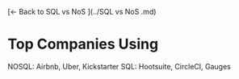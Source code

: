 [← Back to SQL vs NoS ](../SQL vs NoS .md)

# Top Companies Using

NOSQL: Airbnb, Uber, Kickstarter
SQL: Hootsuite, CircleCI, Gauges